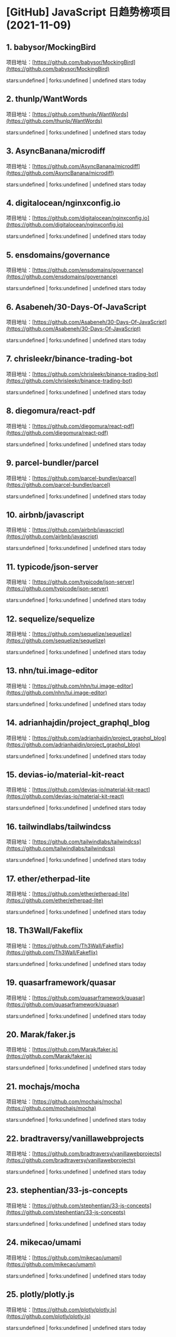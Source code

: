 # [GitHub] JavaScript 日趋势榜项目(2021-11-09)

## 1. babysor/MockingBird 

项目地址：[https://github.com/babysor/MockingBird](https://github.com/babysor/MockingBird)

stars:undefined | forks:undefined | undefined stars today 



## 2. thunlp/WantWords 

项目地址：[https://github.com/thunlp/WantWords](https://github.com/thunlp/WantWords)

stars:undefined | forks:undefined | undefined stars today 



## 3. AsyncBanana/microdiff 

项目地址：[https://github.com/AsyncBanana/microdiff](https://github.com/AsyncBanana/microdiff)

stars:undefined | forks:undefined | undefined stars today 



## 4. digitalocean/nginxconfig.io 

项目地址：[https://github.com/digitalocean/nginxconfig.io](https://github.com/digitalocean/nginxconfig.io)

stars:undefined | forks:undefined | undefined stars today 



## 5. ensdomains/governance 

项目地址：[https://github.com/ensdomains/governance](https://github.com/ensdomains/governance)

stars:undefined | forks:undefined | undefined stars today 



## 6. Asabeneh/30-Days-Of-JavaScript 

项目地址：[https://github.com/Asabeneh/30-Days-Of-JavaScript](https://github.com/Asabeneh/30-Days-Of-JavaScript)

stars:undefined | forks:undefined | undefined stars today 



## 7. chrisleekr/binance-trading-bot 

项目地址：[https://github.com/chrisleekr/binance-trading-bot](https://github.com/chrisleekr/binance-trading-bot)

stars:undefined | forks:undefined | undefined stars today 



## 8. diegomura/react-pdf 

项目地址：[https://github.com/diegomura/react-pdf](https://github.com/diegomura/react-pdf)

stars:undefined | forks:undefined | undefined stars today 



## 9. parcel-bundler/parcel 

项目地址：[https://github.com/parcel-bundler/parcel](https://github.com/parcel-bundler/parcel)

stars:undefined | forks:undefined | undefined stars today 



## 10. airbnb/javascript 

项目地址：[https://github.com/airbnb/javascript](https://github.com/airbnb/javascript)

stars:undefined | forks:undefined | undefined stars today 



## 11. typicode/json-server 

项目地址：[https://github.com/typicode/json-server](https://github.com/typicode/json-server)

stars:undefined | forks:undefined | undefined stars today 



## 12. sequelize/sequelize 

项目地址：[https://github.com/sequelize/sequelize](https://github.com/sequelize/sequelize)

stars:undefined | forks:undefined | undefined stars today 



## 13. nhn/tui.image-editor 

项目地址：[https://github.com/nhn/tui.image-editor](https://github.com/nhn/tui.image-editor)

stars:undefined | forks:undefined | undefined stars today 



## 14. adrianhajdin/project_graphql_blog 

项目地址：[https://github.com/adrianhajdin/project_graphql_blog](https://github.com/adrianhajdin/project_graphql_blog)

stars:undefined | forks:undefined | undefined stars today 



## 15. devias-io/material-kit-react 

项目地址：[https://github.com/devias-io/material-kit-react](https://github.com/devias-io/material-kit-react)

stars:undefined | forks:undefined | undefined stars today 



## 16. tailwindlabs/tailwindcss 

项目地址：[https://github.com/tailwindlabs/tailwindcss](https://github.com/tailwindlabs/tailwindcss)

stars:undefined | forks:undefined | undefined stars today 



## 17. ether/etherpad-lite 

项目地址：[https://github.com/ether/etherpad-lite](https://github.com/ether/etherpad-lite)

stars:undefined | forks:undefined | undefined stars today 



## 18. Th3Wall/Fakeflix 

项目地址：[https://github.com/Th3Wall/Fakeflix](https://github.com/Th3Wall/Fakeflix)

stars:undefined | forks:undefined | undefined stars today 



## 19. quasarframework/quasar 

项目地址：[https://github.com/quasarframework/quasar](https://github.com/quasarframework/quasar)

stars:undefined | forks:undefined | undefined stars today 



## 20. Marak/faker.js 

项目地址：[https://github.com/Marak/faker.js](https://github.com/Marak/faker.js)

stars:undefined | forks:undefined | undefined stars today 



## 21. mochajs/mocha 

项目地址：[https://github.com/mochajs/mocha](https://github.com/mochajs/mocha)

stars:undefined | forks:undefined | undefined stars today 



## 22. bradtraversy/vanillawebprojects 

项目地址：[https://github.com/bradtraversy/vanillawebprojects](https://github.com/bradtraversy/vanillawebprojects)

stars:undefined | forks:undefined | undefined stars today 



## 23. stephentian/33-js-concepts 

项目地址：[https://github.com/stephentian/33-js-concepts](https://github.com/stephentian/33-js-concepts)

stars:undefined | forks:undefined | undefined stars today 



## 24. mikecao/umami 

项目地址：[https://github.com/mikecao/umami](https://github.com/mikecao/umami)

stars:undefined | forks:undefined | undefined stars today 



## 25. plotly/plotly.js 

项目地址：[https://github.com/plotly/plotly.js](https://github.com/plotly/plotly.js)

stars:undefined | forks:undefined | undefined stars today 



